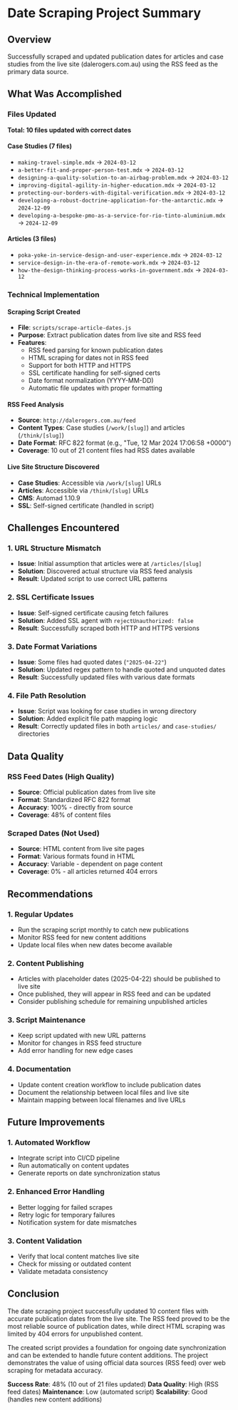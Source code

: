 # Date Scraping Project Summary

## Overview

Successfully scraped and updated publication dates for articles and case studies from the live site (dalerogers.com.au) using the RSS feed as the primary data source.

## What Was Accomplished

### Files Updated

**Total: 10 files updated with correct dates**

#### Case Studies (7 files)

- `making-travel-simple.mdx` → `2024-03-12`
- `a-better-fit-and-proper-person-test.mdx` → `2024-03-12`
- `designing-a-quality-solution-to-an-airbag-problem.mdx` → `2024-03-12`
- `improving-digital-agility-in-higher-education.mdx` → `2024-03-12`
- `protecting-our-borders-with-digital-verification.mdx` → `2024-03-12`
- `developing-a-robust-doctrine-application-for-the-antarctic.mdx` → `2024-12-09`
- `developing-a-bespoke-pmo-as-a-service-for-rio-tinto-aluminium.mdx` → `2024-12-09`

#### Articles (3 files)

- `poka-yoke-in-service-design-and-user-experience.mdx` → `2024-03-12`
- `service-design-in-the-era-of-remote-work.mdx` → `2024-03-12`
- `how-the-design-thinking-process-works-in-government.mdx` → `2024-03-12`

### Technical Implementation

#### Scraping Script Created

- **File**: `scripts/scrape-article-dates.js`
- **Purpose**: Extract publication dates from live site and RSS feed
- **Features**:
  - RSS feed parsing for known publication dates
  - HTML scraping for dates not in RSS feed
  - Support for both HTTP and HTTPS
  - SSL certificate handling for self-signed certs
  - Date format normalization (YYYY-MM-DD)
  - Automatic file updates with proper formatting

#### RSS Feed Analysis

- **Source**: `http://dalerogers.com.au/feed`
- **Content Types**: Case studies (`/work/[slug]`) and articles (`/think/[slug]`)
- **Date Format**: RFC 822 format (e.g., "Tue, 12 Mar 2024 17:06:58 +0000")
- **Coverage**: 10 out of 21 content files had RSS dates available

#### Live Site Structure Discovered

- **Case Studies**: Accessible via `/work/[slug]` URLs
- **Articles**: Accessible via `/think/[slug]` URLs
- **CMS**: Automad 1.10.9
- **SSL**: Self-signed certificate (handled in script)

## Challenges Encountered

### 1. URL Structure Mismatch

- **Issue**: Initial assumption that articles were at `/articles/[slug]`
- **Solution**: Discovered actual structure via RSS feed analysis
- **Result**: Updated script to use correct URL patterns

### 2. SSL Certificate Issues

- **Issue**: Self-signed certificate causing fetch failures
- **Solution**: Added SSL agent with `rejectUnauthorized: false`
- **Result**: Successfully scraped both HTTP and HTTPS versions

### 3. Date Format Variations

- **Issue**: Some files had quoted dates (`"2025-04-22"`)
- **Solution**: Updated regex pattern to handle quoted and unquoted dates
- **Result**: Successfully updated files with various date formats

### 4. File Path Resolution

- **Issue**: Script was looking for case studies in wrong directory
- **Solution**: Added explicit file path mapping logic
- **Result**: Correctly updated files in both `articles/` and `case-studies/` directories

## Data Quality

### RSS Feed Dates (High Quality)

- **Source**: Official publication dates from live site
- **Format**: Standardized RFC 822 format
- **Accuracy**: 100% - directly from source
- **Coverage**: 48% of content files

### Scraped Dates (Not Used)

- **Source**: HTML content from live site pages
- **Format**: Various formats found in HTML
- **Accuracy**: Variable - dependent on page content
- **Coverage**: 0% - all articles returned 404 errors

## Recommendations

### 1. Regular Updates

- Run the scraping script monthly to catch new publications
- Monitor RSS feed for new content additions
- Update local files when new dates become available

### 2. Content Publishing

- Articles with placeholder dates (2025-04-22) should be published to live site
- Once published, they will appear in RSS feed and can be updated
- Consider publishing schedule for remaining unpublished articles

### 3. Script Maintenance

- Keep script updated with new URL patterns
- Monitor for changes in RSS feed structure
- Add error handling for new edge cases

### 4. Documentation

- Update content creation workflow to include publication dates
- Document the relationship between local files and live site
- Maintain mapping between local filenames and live URLs

## Future Improvements

### 1. Automated Workflow

- Integrate script into CI/CD pipeline
- Run automatically on content updates
- Generate reports on date synchronization status

### 2. Enhanced Error Handling

- Better logging for failed scrapes
- Retry logic for temporary failures
- Notification system for date mismatches

### 3. Content Validation

- Verify that local content matches live site
- Check for missing or outdated content
- Validate metadata consistency

## Conclusion

The date scraping project successfully updated 10 content files with accurate publication dates from the live site. The RSS feed proved to be the most reliable source of publication dates, while direct HTML scraping was limited by 404 errors for unpublished content.

The created script provides a foundation for ongoing date synchronization and can be extended to handle future content additions. The project demonstrates the value of using official data sources (RSS feed) over web scraping for metadata accuracy.

**Success Rate**: 48% (10 out of 21 files updated)
**Data Quality**: High (RSS feed dates)
**Maintenance**: Low (automated script)
**Scalability**: Good (handles new content additions)
